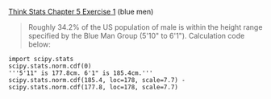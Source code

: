[Think Stats Chapter 5 Exercise 1](http://greenteapress.com/thinkstats2/html/thinkstats2006.html#toc50) (blue men)

> Roughly 34.2% of the US population of male is within the height range specified by the Blue Man Group (5'10" to 6'1"). Calculation code  below:

```
import scipy.stats
scipy.stats.norm.cdf(0)
'''5'11" is 177.8cm. 6'1" is 185.4cm.'''
scipy.stats.norm.cdf(185.4, loc=178, scale=7.7) - scipy.stats.norm.cdf(177.8, loc=178, scale=7.7)
```
